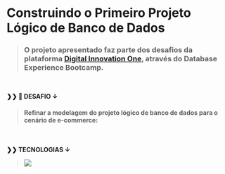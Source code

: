 # Construindo o Primeiro Projeto Lógico de Banco de Dados

> ### O projeto apresentado faz parte dos desafios da plataforma [Digital Innovation One](https://web.digitalinnovation.one/home), através do Database Experience Bootcamp.
>

<br>
  <p>
    <strong>❯❯ 🚀 DESAFIO ↓</strong><br>
  </p>

> #### Refinar a modelagem do projeto lógico de banco de dados para o cenário de e-commerce:

 <br>
  <p>
    <strong>❯❯ TECNOLOGIAS ↓</strong><br>
  </p>

> <img src="https://img.shields.io/badge/MYSQL WORKBENCH-000000?logo=mysql"/>

#